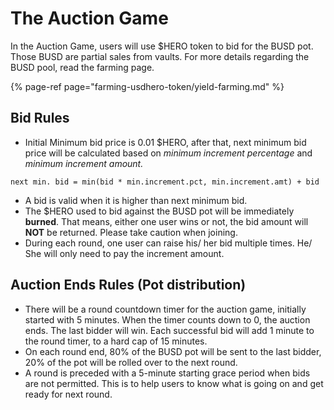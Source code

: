 # The Auction Game

In the Auction Game, users will use $HERO token to bid for the BUSD pot. Those BUSD are partial sales from vaults. For more details regarding the BUSD pool, read the farming page.

{% page-ref page="farming-usdhero-token/yield-farming.md" %}

## Bid Rules

* Initial Minimum bid price is 0.01 $HERO, after that, next minimum bid price will be calculated based on _minimum increment percentage_ and _minimum increment amount._ 

```text
next min. bid = min(bid * min.increment.pct, min.increment.amt) + bid
```

* A bid is valid when it is higher than next minimum bid. 
* The $HERO used to bid against the BUSD pot will be immediately **burned**. That means, either one user wins or not, the bid amount will **NOT** be returned. Please take caution when joining. 
* During each round, one user can raise his/ her bid multiple times. He/ She will only need to pay the increment amount. 

## Auction Ends Rules \(Pot distribution\)

* There will be a round countdown timer for the auction game, initially started with 5 minutes. When the timer counts down to 0, the auction ends. The last bidder will win. Each successful bid will add 1 minute to the round timer, to a hard cap of 15 minutes. 
* On each round end, 80% of the BUSD pot will be sent to the last bidder, 20% of the pot will be rolled over to the next round.
* A round is preceded with a 5-minute starting grace period when bids are not permitted. This is to help users to know what is going on and get ready for next round.

